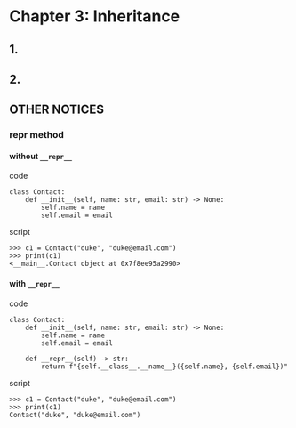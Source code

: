 # Chapter 3: Inheritance #

## 1.

## 2.

## OTHER NOTICES
### __repr__ method
#### without `__repr__`
code
```
class Contact:
    def __init__(self, name: str, email: str) -> None:
        self.name = name
        self.email = email
```
script
```
>>> c1 = Contact("duke", "duke@email.com")
>>> print(c1)
<__main__.Contact object at 0x7f8ee95a2990>
```

#### with `__repr__`
code
```
class Contact:
    def __init__(self, name: str, email: str) -> None:
        self.name = name
        self.email = email

    def __repr__(self) -> str:
        return f"{self.__class__.__name__}({self.name}, {self.email})"
```
script
```
>>> c1 = Contact("duke", "duke@email.com")
>>> print(c1)
Contact("duke", "duke@email.com")
```
